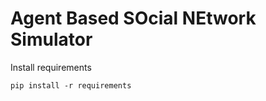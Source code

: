 Agent Based SOcial NEtwork Simulator
=====================================

Install requirements

`pip install -r requirements`

